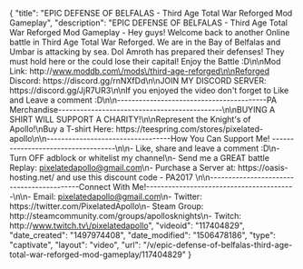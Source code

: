 {
    "title": "EPIC DEFENSE OF BELFALAS - Third Age Total War Reforged Mod Gameplay",
    "description": "EPIC DEFENSE OF BELFALAS - Third Age Total War Reforged Mod Gameplay - Hey guys! Welcome back to another Online battle in Third Age Total War Reforged. We are in the Bay of Belfalas and Umbar is attacking by sea.  Dol Amroth has prepared their defenses! They must hold here or the could lose their capital! Enjoy the Battle :D\n\nMod Link: http:\/\/www.moddb.com\/mods\/third-age-reforged\n\nReforged Discord: https:\/\/discord.gg\/rnNXfDd\n\nJOIN MY DISCORD SERVER: https:\/\/discord.gg\/JjR7UR3\n\nIf you enjoyed the video don't forget to Like and Leave a comment :D\n\n-----------------------------------------PA Merchandise---------------------------------------------\n\nBUYING A SHIRT WILL SUPPORT A CHARITY!\n\nRepresent the Knight's of Apollo!\nBuy a T-shirt Here: https:\/\/teespring.com\/stores\/pixelated-apollo\n\n----------------------------------How You Can Support Me! -----------------------------------\n\n- Like, share and leave a comment :D\n- Turn OFF adblock or whitelist my channel\n- Send me a GREAT battle Replay: pixelatedapollo@gmail.com\n- Purchase a Server at: https:\/\/oasis-hosting.net\/ and use this discount code - PA2017 \n\n------------------------------------------Connect With Me!-----------------------------------------\n\n- Email: pixelatedapollo@gmail.com\n- Twitter: https:\/\/twitter.com\/PixelatedApollo\n- Steam Group:  http:\/\/steamcommunity.com\/groups\/apollosknights\n- Twitch: http:\/\/www.twitch.tv\/pixelatedapollo",
    "videoid": "117404829",
    "date_created": "1497974408",
    "date_modified": "1506478186",
    "type": "captivate",
    "layout": "video",
    "url": "\/v\/epic-defense-of-belfalas-third-age-total-war-reforged-mod-gameplay\/117404829"
}